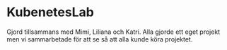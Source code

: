 # KubenetesLab
Gjord tillsammans med Mimi, Liliana och Katri. Alla gjorde ett eget projekt men vi sammarbetade för att se så att alla kunde köra projektet.
